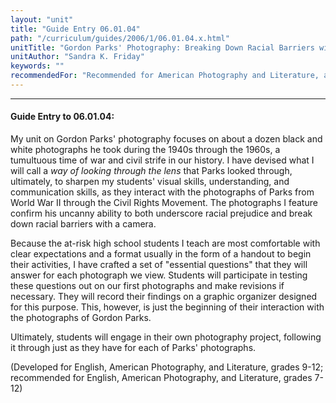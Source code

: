 ```yaml
---
layout: "unit"
title: "Guide Entry 06.01.04"
path: "/curriculum/guides/2006/1/06.01.04.x.html"
unitTitle: "Gordon Parks' Photography: Breaking Down Racial Barriers with Real Life Stories"
unitAuthor: "Sandra K. Friday"
keywords: ""
recommendedFor: "Recommended for American Photography and Literature, and English, grades 7-12."
---
```

<body>
<hr/>
<h4>
Guide Entry to 06.01.04:
</h4>
<p>
My unit on Gordon Parks' photography focuses on about a dozen black and white photographs he took during the 1940s through the 1960s, a tumultuous time of war and civil strife in our history. I have devised what I will call a
<i>
way of looking through the lens
</i>
that Parks looked through, ultimately, to sharpen my students' visual skills, understanding, and communication skills, as they interact with the photographs of Parks from World War II through the Civil Rights Movement. The photographs I feature confirm his uncanny ability to both underscore racial prejudice and break down racial barriers with a camera.
</p>
<p>
Because the at-risk high school students I teach are most comfortable with clear expectations and a format usually in the form of a handout to begin their activities, I have crafted a set of "essential questions" that they will answer for each photograph we view. Students will participate in testing these questions out on our first photographs and make revisions if necessary. They will record their findings on a graphic organizer designed for this purpose. This, however, is just the beginning of their interaction with the photographs of Gordon Parks.
</p>
<p>
Ultimately, students will engage in their own photography project, following it through just as they have for each of Parks' photographs.
</p>
<p>
(Developed for English, American Photography, and Literature, grades 9-12; recommended for English, American Photography, and Literature, grades 7-12)
</p>
</body>
